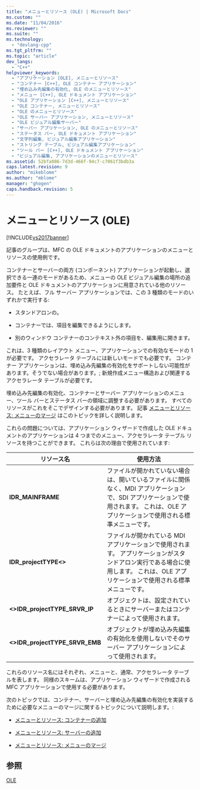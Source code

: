 ```yaml
---
title: "メニューとリソース (OLE) | Microsoft Docs"
ms.custom: ""
ms.date: "11/04/2016"
ms.reviewer: ""
ms.suite: ""
ms.technology: 
  - "devlang-cpp"
ms.tgt_pltfrm: ""
ms.topic: "article"
dev_langs: 
  - "C++"
helpviewer_keywords: 
  - "アプリケーション [OLE], メニューとリソース"
  - "コンテナー [C++], OLE コンテナー アプリケーション"
  - "埋め込み先編集の有効化, OLE のメニューとリソース"
  - "メニュー [C++], OLE ドキュメント アプリケーション"
  - "OLE アプリケーション [C++], メニューとリソース"
  - "OLE コンテナー, メニューとリソース"
  - "OLE のメニューとリソース"
  - "OLE サーバー アプリケーション, メニューとリソース"
  - "OLE ビジュアル編集サーバー"
  - "サーバー アプリケーション, OLE のメニューとリソース"
  - "ステータス バー, OLE ドキュメント アプリケーション"
  - "文字列編集, ビジュアル編集アプリケーション"
  - "ストリング テーブル, ビジュアル編集アプリケーション"
  - "ツール バー [C++], OLE ドキュメント アプリケーション"
  - "ビジュアル編集, アプリケーションのメニューとリソース"
ms.assetid: 52bfa086-7d3d-466f-94c7-c7061f3bdb3a
caps.latest.revision: 9
author: "mikeblome"
ms.author: "mblome"
manager: "ghogen"
caps.handback.revision: 5
---
```

# メニューとリソース (OLE)
[!INCLUDE[vs2017banner](../assembler/inline/includes/vs2017banner.md)]

記事のグループは、MFC の OLE ドキュメントのアプリケーションのメニューとリソースの使用例です。  
  
 コンテナーとサーバーの両方 \(コンポーネント\) アプリケーションが起動し、選択できる一連のモードがあるため、メニューの OLE ビジュアル編集の場所の追加要件と OLE ドキュメントのアプリケーションに用意されている他のリソース。  たとえば、フル サーバー アプリケーションでは、この 3 種類のモードのいずれかで実行する:  
  
-   スタンドアロンの。  
  
-   コンテナーでは、項目を編集できるようにします。  
  
-   別のウィンドウ コンテナーのコンテキスト外の項目を、編集用に開きます。  
  
 これは、3 種類のレイアウト メニュー、アプリケーションでの有効なモードの 1 が必要です。  アクセラレータ テーブルには新しいモードでも必要です。  コンテナー アプリケーションは、埋め込み先編集の有効化をサポートしない可能性があります。そうでない場合があります。; 新規作成メニュー構造および関連するアクセラレータ テーブルが必要です。  
  
 埋め込み先編集の有効化、コンテナーとサーバー アプリケーションのメニュー、ツール バーとステータス バーの領域に調整する必要があります。  すべてのリソースがこれをそこでデザインする必要があります。  記事 [メニューとリソース: メニューのマージ](../mfc/menus-and-resources-menu-merging.md) はこのトピックを詳しく説明します。  
  
 これらの問題については、アプリケーション ウィザードで作成した OLE ドキュメントのアプリケーションは 4 つまでのメニュー、アクセラレータ テーブル リソースを持つことができます。  これらは次の理由で使用されています:  
  
|リソース名|使用方法|  
|-----------|----------|  
|**IDR\_MAINFRAME**|ファイルが開かれていない場合は、開いているファイルに関係なく、MDI アプリケーションで、SDI アプリケーションで使用されます。  これは、OLE アプリケーションで使用される標準メニューです。|  
|**IDR\_projectTYPE\<\>**|ファイルが開かれている MDI アプリケーションで使用されます。  アプリケーションがスタンドアロン実行である場合に使用します。  これは、OLE アプリケーションで使用される標準メニューです。|  
|**\<\>IDR\_projectTYPE\_SRVR\_IP**|オブジェクトは、設定されているときにサーバーまたはコンテナーによって使用されます。|  
|**\<\>IDR\_projectTYPE\_SRVR\_EMB**|オブジェクトが埋め込み先編集の有効化を使用しないでそのサーバー アプリケーションによって使用されます。|  
  
 これらのリソース名にはそれぞれ、メニューと、通常、アクセラレータ テーブルを表します。  同様のスキームは、アプリケーション ウィザードで作成される MFC アプリケーションで使用する必要があります。  
  
 次のトピックでは、コンテナー、サーバーと埋め込み先編集の有効化を実装するために必要なメニューのマージに関するトピックについて説明します。:  
  
-   [メニューとリソース: コンテナーの追加](../mfc/menus-and-resources-container-additions.md)  
  
-   [メニューとリソース: サーバーの追加](../mfc/menus-and-resources-server-additions.md)  
  
-   [メニューとリソース: メニューのマージ](../mfc/menus-and-resources-menu-merging.md)  
  
## 参照  
 [OLE](../mfc/ole-in-mfc.md)